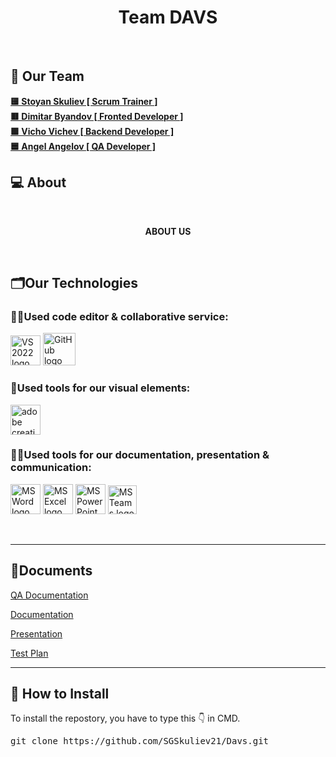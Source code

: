 <h1 align="center">Team DAVS</h1>

<p align="center">
        <img src=""/>
        <img src=""/>
</p>

## 🧒 Our Team

<b>
<a href = “https://github.com/SGSkuliev21> 🟨 Stoyan Skuliev [ Scrum Trainer ] </a><br>
<a href=“https://github.com/DKByandov21”> 🟥 Dimitar Byandov [ Fronted Developer ] </a><br>
<a href=“https://github.com/VDVichev21”> 🟩 Vicho Vichev [ Backend Developer ] </a><br>
<a href =“https://github.com/AHAngelov21”> 🟦 Angel Angelov [ QA Developer ] </a> 
</b>

## 💻 About
<br>
<b><p align="center">ABOUT US
</p></b>
<br>

## 🗂️Our Technologies

### 👨‍💻Used code editor & collaborative service:
<p align="left">
    <a href="https://visualstudio.microsoft.com/vs/"><img src="https://sparkcdnwus2.azureedge.net/sparkimageassets/XP8CDJNZKFM06W-0c5249f8-b473-4f41-aea6-45b4bfb64a9a" alt="VS 2022 logo" width=48px /></a>
    <a href="https://github.com/"><img src="https://img.icons8.com/nolan/344/github.png" alt="GitHub logo" width=52px /></a>
</p>

### 🔨Used tools for our visual elements:

<p align="left">
    <a href="https://www.adobe.com/creativecloud.html"><img src="https://www.adobe.com/content/dam/shared/images/product-icons/svg/creative-cloud.svg" alt="adobe creative cloud" width=48px /></a>
</p>

### 🔨📄Used tools for our documentation, presentation & communication:

<p align="left">
    <a href="https://www.microsoft.com/en-ww/microsoft-365/word"><img src="https://img.icons8.com/color/344/ms-word.png" alt="MS Word logo" width=48px /></a>
    <a href="https://www.microsoft.com/en-ww/microsoft-365/excel"><img src="https://img.icons8.com/color/344/ms-excel.png" alt="MS Excel logo" width=48px /></a>
    <a href="https://www.microsoft.com/en-ww/microsoft-365/powerpoint"><img src="https://img.icons8.com/color/344/ms-powerpoint.png" alt="MS PowerPoint logo" width=48px /></a>
    <a href="https://www.microsoft.com/en/microsoft-teams/group-chat-software"><img src="https://img.icons8.com/color/344/microsoft-teams.png" alt = "MS Teams logo" width=46px /></a>
</p>


<br>
<hr>

## 📄Documents



<a href="docs/">QA Documentation </a>


<a href="docs/">Documentation </a>


<a href="docs/">Presentation </a>


<a href="docs/">Test Plan </a>

<hr>

## 📩 How to Install

<p>To install the repostory, you have to type this 👇 in CMD.
<pre>git clone https://github.com/SGSkuliev21/Davs.git</pre>